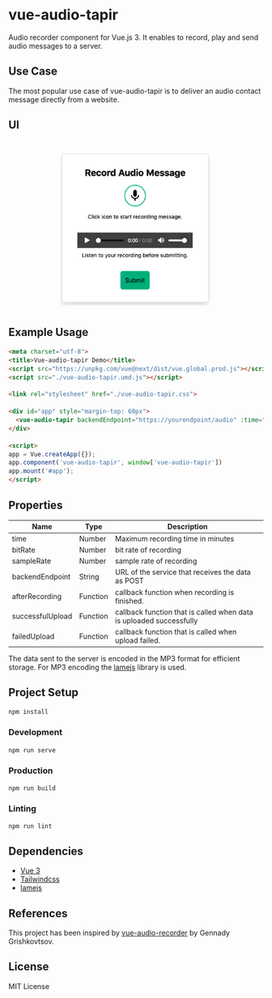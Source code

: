 # vue-audio-tapir

Audio recorder component for Vue.js 3. It enables to record, play and send audio messages to a server.

## Use Case

The most popular use case of vue-audio-tapir is to deliver an
audio contact message directly from a website.

## UI

<img src="./doc/screenshot.png" style="display: block; margin: 40px auto; width: 300px" />

## Example Usage

```html
<meta charset="utf-8">
<title>Vue-audio-tapir Demo</title>
<script src="https://unpkg.com/vue@next/dist/vue.global.prod.js"></script>
<script src="./vue-audio-tapir.umd.js"></script>

<link rel="stylesheet" href="./vue-audio-tapir.css">

<div id="app" style="margin-top: 60px">
  <vue-audio-tapir backendEndpoint="https://yourendpoint/audio" :time="2" ></vue-audio-tapir>
</div>

<script>
app = Vue.createApp({});
app.component('vue-audio-tapir', window['vue-audio-tapir'])
app.mount('#app');
</script>
```

## Properties

| Name             |  Type    | Description                                       | 
|------------------|----------|---------------------------------------------------|
| time             | Number   | Maximum recording time in minutes                 |
| bitRate          | Number   | bit rate of recording                             |
| sampleRate       | Number   | sample rate of recording                          |
| backendEndpoint  | String   | URL of the service that receives the data as POST |
| afterRecording   | Function | callback function when recording is finished.     |
| successfulUpload | Function | callback function that is called when data is uploaded successfully |
| failedUpload     | Function | callback function that is called when upload failed. |

The data sent to the server is encoded in the MP3 format for efficient storage.
For MP3 encoding the [lamejs](https://github.com/zhuker/lamejs) library is used.

## Project Setup

```
npm install
```

### Development
```
npm run serve
```

### Production
```
npm run build
```

### Linting
```
npm run lint
```

## Dependencies

- [Vue 3](https://v3.vuejs.org/)
- [Tailwindcss](https://tailwindcss.com/)
- [lamejs](https://github.com/zhuker/lamejs)

## References

This project has been inspired by [vue-audio-recorder](https://github.com/grishkovelli/vue-audio-recorder)
by Gennady Grishkovtsov.

## License

MIT License
